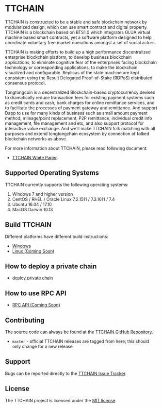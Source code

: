 TTCHAIN
=========

TTCHAIN is constructed to be a stable and safe blockchain network by modularized design, which can use smart contract and digital property. TTCHAIN is a blockchain based on BTS1.0 which integrates GLUA virtual machine based smart contracts, yet a software platform designed to help coordinate voluntary free market operations amongst a set of social actors.

TTCHAIN is making efforts to build up a high performance discentralized enterprise blockchain platform, to develop business blockchain applications, to eliminate cognitive fear of the enterprises facing blockchain technology or corresponding applications, to make the blockchain visualized and configurable. Replicas of the state machine are kept consistent using the Result Delegated Proof-of-Stake (RDPoS) distributed consensus protocol.

Tongtongcoin is a decentralized Blockchain-based cryptocurrency devised to dramatically reduce transaction fees for existing payment systems such as credit cards and cash, bank charges for online remittance services, and to facilitate the processes of payment gateway and remittance. And support Dapp to use for many kinds of business such as small amount payment method, mileage/point replacement, P2P remittance, individual credit info management, file management and etc, and also support protocol for interactive value exchange. And we'll make TTCHAIN folk matching with all purposes and extend tongtongchain ecosystem by connection of folked blockchain
networks as above.

For more information about TTCHAIN, please read following document:
* [TTCHAIN White Paper](http://tongtongcoin.io/datafile/TongTongCoin_WhitePaper_English_v2.03.pdf).

## Supported Operating Systems
TTCHAIN currently supports the following operating systems:  
1. Windows 7 and higher version
2. CentOS / RHEL / Oracle Linux 7.2.1511 / 7.3.1611 / 7.4
3. Ubuntu 16.04 / 17.10
4. MacOS Darwin 10.13

Build TTCHAIN
--------
Different platforms have different build instructions:
* [Windows](https://github.com/tongtongchain/TTCHAIN/blob/master/window_build.md)
* [Linux (Coming Soon)](#)

How to deploy a private chain
-------------------------------------
* [deploy private chain](#)

How to use RPC API
--------------------
* [RPC API (Coming Soon)](#)
 
Contributing
------------
The source code can always be found at the [TTCHAIN GitHub Repository](#). 
- `master` - official TTCHAIN releases are tagged from here; this should only change for a new release

Support
-------
Bugs can be reported directly to the [TTCHAIN Issue Tracker](#).

License
------

The TTCHAIN project is licensed under the [MIT license](LICENSE).
